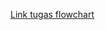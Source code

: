[Link tugas flowchart](https://viewer.diagrams.net/?tags=%7B%7D&highlight=0000ff&layers=1&nav=1&title=businessflow#R%3Cmxfile%20pages%3D%222%22%3E%3Cdiagram%20id%3D%22C5RBs43oDa-KdzZeNtuy%22%20name%3D%22Page-1%22%3E7V1be5s2GP41ucwexJnLxjm0WddmSda0u9kjg2yzYORinMT79RMGYSzJtpIYpJD2pkHGGL7z4dXHkTWYPl1kcDb5A0coOTKN6OnIOj0yTdOwAPmvWFmWK8Dwg3JlnMVRtbZeuIn%2FQ%2FTEanURR2i%2BcWKOcZLHs83FEKcpCvONNZhl%2BHHztBFONn91BseIW7gJYcKv3sVRPilXfdNbr39E8XhCfxm41fNNIT25epL5BEb4sbFknR1ZgwzjvPxr%2BjRASUE9Spe7T8u75PO9e3H55%2Fwn%2FOvk99sv347Li50%2F5yv1I2QozV986dOTwdk9Pvt%2B%2BT29%2FniM83wJn46t8tIPMFlU9KqeNV9SAqKI0LM6xFk%2BwWOcwuRsvXqS4UUaoeJnDHK0PuczxjOyCMjiv4j8XiUccJFjsjTJp0n1qeTzVXSY40UWoh0PVfErh9kY5TvOq561eMCGrFTUu0B4ivJsSU7IUALz%2BGFToGAll%2BP6vDXtyR8V%2BZ%2FBCoNjxc3th%2Btbnh9JQnSnoPvjJM7RzQyuiPFI9Pc1VH1AWY6edtKBfupUt1qZBL86fFyrF6A6M2moFj3v4JSjutwvKT64dFZfvcIxub%2Bam7WhrrhpGwybSjWqvsVwqr6NVzCP491nPI5TjoHE%2Bs6KP2cZDtF8vl%2F8hzC8H6%2BY%2BnWRJ3GKqvVRnCQDnOBsdV1rNBqZYUjW53mG71Hjk8gduo7boSKZrqQmuW1pkttHRbIl3YGjlTuwJfVC2h3oI%2Fe%2BE%2FzmuxuiH6j2IX4fJd%2BRlHxPK8l3OFZ8SmeLwmXBMCQULv6KUA7jZM7xaJMDigIkgXyblmrTDvj4sgcS7klKeKCVhAM%2B6HlHvABAK2bwycNgMc%2FJxTOyemSd8zZmgqfDhUQEusmgDq2N5UhaG8AG%2B4cTcauX9iaQlXFTL58acMz4hrJ4tBQ7VaOIM42GGpzCHA4hiTJZDuqqAY6sBrTnb81ehpTUeKvQgNVXP2QZXDZOmBWFiXnjykx9A9Rsr0TDMwyGueUlD1rVoGR6lsKdZoQK%2BqsbMFb6ZtT%2FgGaqR2WoW0UjVM6W36vvrw5%2BFAe%2FOfTw9Kn54enyRWzar6CWpIIevNzxIvX0mfKjbzFdjD3nUylqV5stvhrTB1suKyrAsrSKZgDfthrgLCvah68M2VsLUTwuRPEENS%2B%2Fy5IX4IPCsy%2BnvFz3osAIgPIKDLUZDXrfZgveyZOHzDcpu0nBFBe9jA1yV0swiccpOQwJPUkgYZ0UJItDmHyoPpjGUZRsY2U30UMAON74Hs8aV8AZqzXO8PbkHCaC%2BKvfrPFNnjUCremUNVYvEQo0N9zreS1TK8drK46s18H0j41YupPIWp5ptlZMExQiDlXhbMsSAXsLKKHpvO0ugyWLT%2BjfofM2DYYvnqPWPdi9hP5Qq7%2FX0tiuVpaG3nczjorTiKyEtcFhmNMWrCeCyB8Jsw839NFw1KKSWN6mkjiy4IbWMg%2Bbb6n3QUtkgT22Xv5YUEy6Rj8XaF5UL2gNuP9qwqLfNFAT3nytGZNnMJ3PiNQTCcE8DKvffp%2BNxxyg2u%2F%2FythX8RjjamygOF0PPBWORZME0ZZ2SP6hHdKLei8s9Nvf7KVw51vmzvPb6b3YvLe8g3FxVyOcNRymQYRi1VtFs5yTQU12SnjKa9CB%2B571031b%2Bmlbb0E%2F%2BT0DHyolNOADjBM4JEK0IwNUpJtslqZeN2swXr%2FSNFu2bBroBdK1%2BbLpZwQfClkeZXhK%2FsNZvNqRUbqeiOQJcSrODrSApdeSS%2FdcmKol3uETrh4IPHX6%2BxE4egGhHd787K1LvBQcoLLuUG82otAAWcvfWnMh6CW8iIr3fsOvF7qI3neDG1crMx%2Fhx3SPoVeVaLAyrX4rqdPLvaSONLpSr92kDl8vu0FJCZibweUUpfokzaws28pl2e1nnNIOAphH4NtMGcQ1GUa1PGIAqIGttMQuCbSuXomUw3cfB3A%2BOdIVe2IxZVFHMOCkU6Cuyxvvs6Kr3sdY3FAejLt8MP4OkT7AYlp%2BrsALd9pacnkz8h5bfkAGXtIpY3w%2BX%2BqBu%2FVNSXfr64UuofctGJ9RB%2FoG%2BakJ5j2IMrQnCwXxeXhBtxG%2F30vY%2BeFFdUvE77CdZbvbiN%2FnfXi9%2FVa3dJfLjpTjoICtRNjrLnF9oGQDrf9W8yyfD5Cuaot%2FjUIUa4SMYKXeFyH8u4VGCDaVwiRcENYVPb8BnutDPTZtspSXyAK%2BW1rCABAfZvQ7QGd545sBx5tO43Ng9LJ8SeEC%2B%2B00HVChiZ2mN95UlaxorxY%2FVo4FeXGDqSMRd9mqjXL7A4xe9lBbkF057BiwWHvUdpHe6GXDsDMG2iwDOYfSOgP5OtDXdLX1xDTWgWhGA9G3MFuPM3RAdth5i5P1DD7UelU7oDPiubYk8Q5R2%2F9vGi3H2aX38e7n3aV1Hv1zevo3nbH%2FlvJaxm4c1DQJIqjryy8f%2Fv1kX2UP9t8O%2FnQ99D3vWA362Wc9Uiejngw%2BOmvslp%2FBZTGubTFbSXFeNDHDVS%2BTtWM6AD55l6A8yQZAjzANPcV5Y0MCOfrR%2BGStkMVBS3WmQBpKdHB43DacxrZdfvQa5TNxEcSzRzJaTPGH%2FvC2jQ37vtDWDEfeFKiQ1UObfSA%2FqPng%2B2BeaTz4aQ9Xq85WMTDzqJqiGW0bnvnyQWbI3TLIzAuGRqvNXpcpJnmyiXZ7U%2BNMPszvhVbIblOpya2NVvD5QKkVUUMrwmI%2B4nyG0yhOx%2BQ4weG%2BrSpAIQaLlftAfeRCf60lFJZOVkYDFBagVqVnZsaUnrlq6oUgB4IhidfkyjFaFa5b9cCRg%2FzIFumGbw4tt9V3dPnsPlENPLAeOdTBVUO68W7qNfaqvnNGNVDZ02Fdb%2BmWtXS7rLDr4Hb5tsBBwc8amRYd3K5gzqEK26LJxIj6JRYSYKBDm6QXlVYCpuTn%2BbsrK3vOb6mwInhhayOUiGRCidYGoqmzB6up5U6w%2FrfBGVcwJLtjU2z1cthm%2FXIDCR3XLO4QDMcuM3825FjM1yOShoWOHZnuz0Xx4vKTBI%2FHBUZrpW90ca%2F6adHf8NmBFrL9xRZVpJ8vfbJkJyfRkrk2GsJHj8%2BoGLf3zmlltR7RqzGkw84WEee9nFBbI8T3642t1wyM%2Bs75onITnGjA1XTn9cYi5o1mevsPDkatHoQOBOPU%2BqAItmyM5WqmB4JBs%2B%2FbgXBKEwhmznasNF4vd%2BsB6cl5wDM10xo%2BDK5eBDDYNgbyLU4v8Dx7QxWk3%2FLeXv1OMHapL7MiWGq7st66PWp7%2FQxbPSBreBzNKiL0zn9VFneqjmOo3mAPvH5WSqgnlvDZer0hvr5z3mdLjXHWI6NjBd1SXxL0%2Boki9aQ7Y9QmayPofBvjAhUp3RoTN2ALHQO%2B1sGwUIv9Spz811sAupD%2Fyfj27sk880%2FGX2bj378fW8noK91y886nNrEAdgA6nNok5AsfKL3DKWfcrlezw1cRC7da6VH%2BG%2BE0P4fTOCnocgEzOMXE%2BL3GiWzfVyax%2F0wZEnLXXYs3iGXltJBIPC5diyCJ25dpddn%2FEZJUD0BjR1IvnSEYyrbf7LrvX5XwbXrkdJlsCFmkB0CnIz0SwIV3ya0mWiQY0lX2Vel7zCoPUmYbU5jdl3dRvH5gNUpht55pkYZwmmF36WE%2BjnzH%2BOsiuhl9uwpH%2FyzAmTMXpCHah7scvWVZtZUvAeDAH7bAZrUV8AoZw0dT%2BueHLXCGgYJb7eUh5DDDBcqv%2FuyCPOnkDxyh4oz%2FAQ%3D%3D%3C%2Fdiagram%3E%3Cdiagram%20id%3D%22M2IwwLkEhJZUG1H4OqEq%22%20name%3D%22Page-2%22%3E5Vlbc9o4FP41ftmZdHwJBh5LAmlm0pYm2e1OXzoqFra2suUKOZD%2B%2Bj2yJd9kAkmAwC5JJtaRZOl837lJWN5FvLriKI0%2BsgBTy7WDleVdWq7r%2BH0P%2FknJYyEZDP1CEHISqEGV4I78xkpoK2lGArxoDBSMUUHSpnDGkgTPREOGOGfL5rA5o81VUxRiQ3A3Q9SUfiWBiJQWPbuSf8AkjPTKjq16YqQHK8EiQgFb1kTe2PIuOGOieIpXF5hK8DQuxbzJmt5yYxwnYpsJM%2Fxp6N3H37786X%2B7%2Fv55evv3anym3vKAaKYUvk7STIAoyeIfmFvl7sWjhgQUSeUjLI0oxZSFHMWWN0oxJzEWMKnVN606RsuICHyXopl8wxJsBmSRiCm0HHickxXWViDbppJ6x5gLvKqJlNJXmMFS%2FBGGlDaoVFAW6AxVe1nx6Wg1oxqXeh5SJhSWr65QhgcF9DNA7xugGxjjAKxQNRkXEQtZgui4ko44y5IAy2VsaFVjbhhLFXj%2FYCEeFZgoE6wJ9VpoFyzjM%2FzE%2FtV2BeIhFk%2BMU54udXmSKI4pEuSh6XE7R901UOcYxVlu4rJZWfwf8Ge%2FG6w1%2FAivEGDdMnklLY3dfRtrP29au2d3WLt%2FSGvvGbjflri3EQYlRROiheDsJ75glEmME5bgHDdKWyJESQiMXM4AujzQSMgIxPH3qiMmQZA7ThcnTWfaAQ0l7JoGp2fQ0MWCty8WHP%2FEg46%2FZdAZHlXQ6ULdp9LGA%2FIAj6F8nHKSyJRr%2BbYKSdI07Fs99AfXI7UE9lKbf%2FIZ2m06y7lrxizXPmTMGpy4s%2BzcCdTUKSssVRHntojzBy1CCm9Vs1qclNt4OU1Dg6Y5igAtsODurO68G9jSkOAX0LU9k9aTyPEt2Hu9t%2FYXfVqrMTGpmPjPJvk2D77Jw2GTvHfccWtj8nbfJm65vRYjRYDdRdz6a34z%2FXnlo3sckK%2F9xO27Z6Mz98h52phfnL5JaLemO2f0dQ7SdfReX49tXX8Zr4AKrkpFeTU3%2Bb9Wc2VRcIjs1G2EZnY6WnfrVMAZbBk%2Fnbfytie3XcP9DlQwKwJ4F0kX6%2FL2NhC%2B%2FDqwo3bqvA1sl7a7s07zYmqcBEeFUX%2FbK9P9gbQhcNeQ8n9l8kp9NGeJOFvkzvhelv5euipirurX8VaZ5MbA%2Fool2nfq%2B1xr46XmPhf%2FnIlCU72LfS72%2FLNelYBfseyBEKxpdwLbziPWXve58RCpD4cUz8XLj4b5cVR%2FU%2Be0jqGW603yj9KnJi8%2BxllWzrDlj%2ByBNUkS3uT7uxyod0xQTKiMs1dQwsUMcCxHgtCtWvd5mWGrabpm83YT8c%2BHzYjvdUT8zrOs0z46bRHyoVl97Vmcqaovj73xvw%3D%3D%3C%2Fdiagram%3E%3Cdiagram%20id%3D%224xfP0Dx915nVoGtdR2Ax%22%20name%3D%22Page-3%22%3E5Vlbc9soFP41mtk%2BZEcXy7Ef4yTOdrY7m510ennqEAtLdBGoCMV2f30PAqybHTupbDepXwwHOMD3fcABOcFlurwRKEv%2B4RGmju9GSye4cnzfHw0G8KcsK23xQt9YYkEiY6sMd%2BQ7NkbXWAsS4bxRUXJOJcmaxhlnDM9kw4aE4ItmtTmnzV4zFOOO4W6GaNf6kUQy0dZR6Fb2vzCJE9uz55qSFNnKxpAnKOKLmim4doJLwbnUqXR5ialCz%2BKi2023lK4HJjCT%2BzQQf0%2B%2FpALT98Nvi%2BLDbLL48Pa%2FM%2BPlAdHCTPgtywoJJlak91iYocuVxQNmkakk9IsoxZTHAqVOMMmwICmW0KJVdlsVTBYJkfguQzPlYQGKAVsiUwo5D5JzssRWAipvxoaFxMutk%2FbWUIIIMYeuxAqq2AYDg77Rn2%2BJW1RkepahpEbk0NiQ0U%2B8dl1BDAmD8hMQ9zuIdzDGEUjQZLmQCY85Q%2FS6sk4EL1iEVTcu5Ko67zjPDHhfsZQrAyYqJG9CrftUHT0OLIyLF2KGH5lQYFYlEjGWj0ltsJkpqIckeWgOpHfYgw7st4IwJXRnaLWuOHdRhChKIHGDGQj0pevfbeo%2F9Lr6991j6n%2FwovT%2FE3I1TW%2B5ltmyBbYhJPBaQOv1ZlrVt%2FNdjtqM6QXZcVSStp7P83kMXxSPe%2Bxj53vuY0EfurgQAq1qFTJFU76%2FbMLAfZI6WvUhoUfQqySGv6skxqc82c47qNvQDSiHVeqqUlWgyqwsapSIhKf3Rb77eOrjOBps2bR2hWOjQx1Ho1NIFNASq0%2F1zGfl7M%2FQZq%2BWxrnOrUyuR2mPjxW1PWu7G7S2r%2BH4CNvXuLOQdoaIiH0ltKOgFxYjrkMQuyjPNyzK0TFjRDugGhXvBaTaQMOcZRMeREnMID2DuZdwKmQIXOcvTEFKokgvYpyT7%2Bi%2BdKXWlpEk%2BA0nTnilfMG6zSukcyn4%2F%2FiSU674Y5zhkg5KW6YeGGmf3oOgy0i4gZDgYIR03wmmiOa%2FESPh7jVyXEZe3TuCt%2FdDwimjLa%2F7kHAHI5Zd8CklWY5PElatQ6iThVVe95p%2FzaJfCqThvk%2BBhwNp0x16SNUGGpGHBlLDb4V6J57MOZNnegu8gApekC1LdGw5pGL1bzSpncHgSn%2B6qK8u2g%2FFh%2ByLzGsdbbnWuKWPQ47C%2BskzxDY6KkV8lmsVK1eZ0OeP%2B4QuHD8YQ%2BrfQmp8%2FygfIt%2FUpqb7b47pMDPG5RnvWnf3ohf8XgE7W9iokVZeDd4cdsrllnpQavYO7yiey8eCu037exV9lNGc%2FT7mtaI4gHxa%2Fsx8anb92xYKKqoJi9%2BVQ7sameZTlBKqzoAbuIKlHCDUdnupCvo5bsJWDO9tiBjX4WH9uFmfU084byBbfUjU9%2BHqe2xw%2FQM%3D%3C%2Fdiagram%3E%3C%2Fmxfile%3E)
